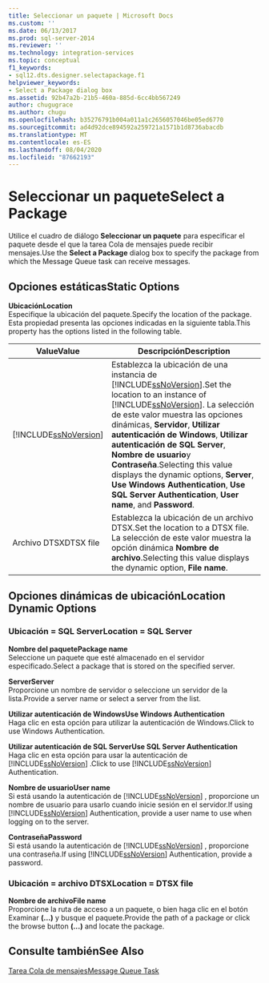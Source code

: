 ```yaml
---
title: Seleccionar un paquete | Microsoft Docs
ms.custom: ''
ms.date: 06/13/2017
ms.prod: sql-server-2014
ms.reviewer: ''
ms.technology: integration-services
ms.topic: conceptual
f1_keywords:
- sql12.dts.designer.selectapackage.f1
helpviewer_keywords:
- Select a Package dialog box
ms.assetid: 92b47a2b-21b5-460a-885d-6cc4bb567249
author: chugugrace
ms.author: chugu
ms.openlocfilehash: b35276791b004a011a1c2656057046be05ed6770
ms.sourcegitcommit: ad4d92dce894592a259721a1571b1d8736abacdb
ms.translationtype: MT
ms.contentlocale: es-ES
ms.lasthandoff: 08/04/2020
ms.locfileid: "87662193"
---
```

# <a name="select-a-package"></a><span data-ttu-id="43199-102">Seleccionar un paquete</span><span class="sxs-lookup"><span data-stu-id="43199-102">Select a Package</span></span>
  <span data-ttu-id="43199-103">Utilice el cuadro de diálogo **Seleccionar un paquete** para especificar el paquete desde el que la tarea Cola de mensajes puede recibir mensajes.</span><span class="sxs-lookup"><span data-stu-id="43199-103">Use the **Select a Package** dialog box to specify the package from which the Message Queue task can receive messages.</span></span>  
  
## <a name="static-options"></a><span data-ttu-id="43199-104">Opciones estáticas</span><span class="sxs-lookup"><span data-stu-id="43199-104">Static Options</span></span>  
 <span data-ttu-id="43199-105">**Ubicación**</span><span class="sxs-lookup"><span data-stu-id="43199-105">**Location**</span></span>  
 <span data-ttu-id="43199-106">Especifique la ubicación del paquete.</span><span class="sxs-lookup"><span data-stu-id="43199-106">Specify the location of the package.</span></span> <span data-ttu-id="43199-107">Esta propiedad presenta las opciones indicadas en la siguiente tabla.</span><span class="sxs-lookup"><span data-stu-id="43199-107">This property has the options listed in the following table.</span></span>  
  
|<span data-ttu-id="43199-108">Value</span><span class="sxs-lookup"><span data-stu-id="43199-108">Value</span></span>|<span data-ttu-id="43199-109">Descripción</span><span class="sxs-lookup"><span data-stu-id="43199-109">Description</span></span>|  
|-----------|-----------------|  
|[!INCLUDE[ssNoVersion](../../includes/ssnoversion-md.md)]|<span data-ttu-id="43199-110">Establezca la ubicación de una instancia de [!INCLUDE[ssNoVersion](../../includes/ssnoversion-md.md)].</span><span class="sxs-lookup"><span data-stu-id="43199-110">Set the location to an instance of [!INCLUDE[ssNoVersion](../../includes/ssnoversion-md.md)].</span></span> <span data-ttu-id="43199-111">La selección de este valor muestra las opciones dinámicas, **Servidor**, **Utilizar autenticación de Windows**, **Utilizar autenticación de SQL Server**, **Nombre de usuario**y **Contraseña**.</span><span class="sxs-lookup"><span data-stu-id="43199-111">Selecting this value displays the dynamic options, **Server**, **Use Windows Authentication**, **Use SQL Server Authentication**, **User name**, and **Password**.</span></span>|  
|<span data-ttu-id="43199-112">Archivo DTSX</span><span class="sxs-lookup"><span data-stu-id="43199-112">DTSX file</span></span>|<span data-ttu-id="43199-113">Establezca la ubicación de un archivo DTSX.</span><span class="sxs-lookup"><span data-stu-id="43199-113">Set the location to a DTSX file.</span></span> <span data-ttu-id="43199-114">La selección de este valor muestra la opción dinámica **Nombre de archivo**.</span><span class="sxs-lookup"><span data-stu-id="43199-114">Selecting this value displays the dynamic option, **File name**.</span></span>|  
  
## <a name="location-dynamic-options"></a><span data-ttu-id="43199-115">Opciones dinámicas de ubicación</span><span class="sxs-lookup"><span data-stu-id="43199-115">Location Dynamic Options</span></span>  
  
### <a name="location--sql-server"></a><span data-ttu-id="43199-116">Ubicación = SQL Server</span><span class="sxs-lookup"><span data-stu-id="43199-116">Location = SQL Server</span></span>  
 <span data-ttu-id="43199-117">**Nombre del paquete**</span><span class="sxs-lookup"><span data-stu-id="43199-117">**Package name**</span></span>  
 <span data-ttu-id="43199-118">Seleccione un paquete que esté almacenado en el servidor especificado.</span><span class="sxs-lookup"><span data-stu-id="43199-118">Select a package that is stored on the specified server.</span></span>  
  
 <span data-ttu-id="43199-119">**Server**</span><span class="sxs-lookup"><span data-stu-id="43199-119">**Server**</span></span>  
 <span data-ttu-id="43199-120">Proporcione un nombre de servidor o seleccione un servidor de la lista.</span><span class="sxs-lookup"><span data-stu-id="43199-120">Provide a server name or select a server from the list.</span></span>  
  
 <span data-ttu-id="43199-121">**Utilizar autenticación de Windows**</span><span class="sxs-lookup"><span data-stu-id="43199-121">**Use Windows Authentication**</span></span>  
 <span data-ttu-id="43199-122">Haga clic en esta opción para utilizar la autenticación de Windows.</span><span class="sxs-lookup"><span data-stu-id="43199-122">Click to use Windows Authentication.</span></span>  
  
 <span data-ttu-id="43199-123">**Utilizar autenticación de SQL Server**</span><span class="sxs-lookup"><span data-stu-id="43199-123">**Use SQL Server Authentication**</span></span>  
 <span data-ttu-id="43199-124">Haga clic en esta opción para usar la autenticación de [!INCLUDE[ssNoVersion](../../includes/ssnoversion-md.md)] .</span><span class="sxs-lookup"><span data-stu-id="43199-124">Click to use [!INCLUDE[ssNoVersion](../../includes/ssnoversion-md.md)] Authentication.</span></span>  
  
 <span data-ttu-id="43199-125">**Nombre de usuario**</span><span class="sxs-lookup"><span data-stu-id="43199-125">**User name**</span></span>  
 <span data-ttu-id="43199-126">Si está usando la autenticación de [!INCLUDE[ssNoVersion](../../includes/ssnoversion-md.md)] , proporcione un nombre de usuario para usarlo cuando inicie sesión en el servidor.</span><span class="sxs-lookup"><span data-stu-id="43199-126">If using [!INCLUDE[ssNoVersion](../../includes/ssnoversion-md.md)] Authentication, provide a user name to use when logging on to the server.</span></span>  
  
 <span data-ttu-id="43199-127">**Contraseña**</span><span class="sxs-lookup"><span data-stu-id="43199-127">**Password**</span></span>  
 <span data-ttu-id="43199-128">Si está usando la autenticación de [!INCLUDE[ssNoVersion](../../includes/ssnoversion-md.md)] , proporcione una contraseña.</span><span class="sxs-lookup"><span data-stu-id="43199-128">If using [!INCLUDE[ssNoVersion](../../includes/ssnoversion-md.md)] Authentication, provide a password.</span></span>  
  
### <a name="location--dtsx-file"></a><span data-ttu-id="43199-129">Ubicación = archivo DTSX</span><span class="sxs-lookup"><span data-stu-id="43199-129">Location = DTSX file</span></span>  
 <span data-ttu-id="43199-130">**Nombre de archivo**</span><span class="sxs-lookup"><span data-stu-id="43199-130">**File name**</span></span>  
 <span data-ttu-id="43199-131">Proporcione la ruta de acceso a un paquete, o bien haga clic en el botón Examinar **(…)** y busque el paquete.</span><span class="sxs-lookup"><span data-stu-id="43199-131">Provide the path of a package or click the browse button **(...)** and locate the package.</span></span>  
  
## <a name="see-also"></a><span data-ttu-id="43199-132">Consulte también</span><span class="sxs-lookup"><span data-stu-id="43199-132">See Also</span></span>  
 [<span data-ttu-id="43199-133">Tarea Cola de mensajes</span><span class="sxs-lookup"><span data-stu-id="43199-133">Message Queue Task</span></span>](message-queue-task.md)  
  
  
